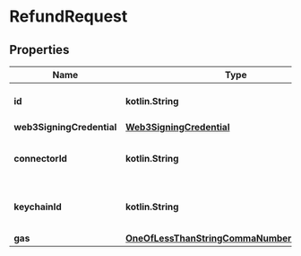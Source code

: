 
# RefundRequest

## Properties
Name | Type | Description | Notes
------------ | ------------- | ------------- | -------------
**id** | **kotlin.String** | Contract htlc id for refund | 
**web3SigningCredential** | [**Web3SigningCredential**](Web3SigningCredential.md) |  | 
**connectorId** | **kotlin.String** | connectorId for the connector besu plugin | 
**keychainId** | **kotlin.String** | keychainId for the keychain plugin | 
**gas** | [**OneOfLessThanStringCommaNumberGreaterThan**](OneOfLessThanStringCommaNumberGreaterThan.md) |  |  [optional]



